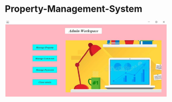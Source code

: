 # Property-Management-System

<img src="image/Admin Workspace.jpg" alt="Alt text" title="Optional title">
